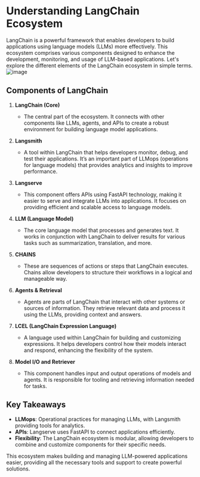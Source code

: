 # Understanding LangChain Ecosystem

LangChain is a powerful framework that enables developers to build applications using language models (LLMs) more effectively. This ecosystem comprises various components designed to enhance the development, monitoring, and usage of LLM-based applications. Let's explore the different elements of the LangChain ecosystem in simple terms.
![image](https://github.com/user-attachments/assets/d6ee5e14-d6b6-4c9d-a065-43ac6c767ef7)

## Components of LangChain

1. **LangChain (Core)**
   - The central part of the ecosystem. It connects with other components like LLMs, agents, and APIs to create a robust environment for building language model applications.

2. **Langsmith**
   - A tool within LangChain that helps developers monitor, debug, and test their applications. It’s an important part of LLMops (operations for language models) that provides analytics and insights to improve performance.

3. **Langserve**
   - This component offers APIs using FastAPI technology, making it easier to serve and integrate LLMs into applications. It focuses on providing efficient and scalable access to language models.

4. **LLM (Language Model)**
   - The core language model that processes and generates text. It works in conjunction with LangChain to deliver results for various tasks such as summarization, translation, and more.

5. **CHAINS**
   - These are sequences of actions or steps that LangChain executes. Chains allow developers to structure their workflows in a logical and manageable way.

6. **Agents & Retrieval**
   - Agents are parts of LangChain that interact with other systems or sources of information. They retrieve relevant data and process it using the LLMs, providing context and answers.

7. **LCEL (LangChain Expression Language)**
   - A language used within LangChain for building and customizing expressions. It helps developers control how their models interact and respond, enhancing the flexibility of the system.

8. **Model I/O and Retriever**
   - This component handles input and output operations of models and agents. It is responsible for tooling and retrieving information needed for tasks.

## Key Takeaways

- **LLMops**: Operational practices for managing LLMs, with Langsmith providing tools for analytics.
- **APIs**: Langserve uses FastAPI to connect applications efficiently.
- **Flexibility**: The LangChain ecosystem is modular, allowing developers to combine and customize components for their specific needs.

This ecosystem makes building and managing LLM-powered applications easier, providing all the necessary tools and support to create powerful solutions.


